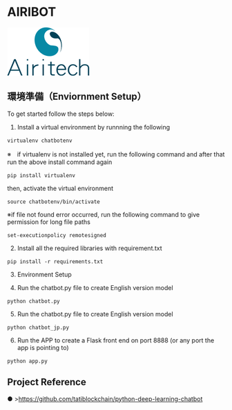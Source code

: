 # AIRIBOT
![alt text](images/logo/company_logo.png)

## 環境準備（Enviornment Setup）
To get started follow the steps below:

1. Install a virtual environment by runnning the following
```
virtualenv chatbotenv
```
※　if virtualenv is not installed yet, run the following command and after that run the above install command again
```
pip install virtualenv
```
then, activate the virtual environment
```
source chatbotenv/bin/activate
```
※if file not found error occurred, run the following command to give permission for long file paths
```
set-executionpolicy remotesigned
```

2. Install all the required libraries with requirement.txt
```
pip install -r requirements.txt
```

3. Environment Setup

4. Run the chatbot.py file to create English version model
```
python chatbot.py
```
5. Run the chatbot.py file to create English version model
```
python chatbot_jp.py
```

6. Run the APP to create a Flask front end on port 8888 (or any port the app is pointing to)
```
python app.py
```

## Project Reference
● >https://github.com/tatiblockchain/python-deep-learning-chatbot
